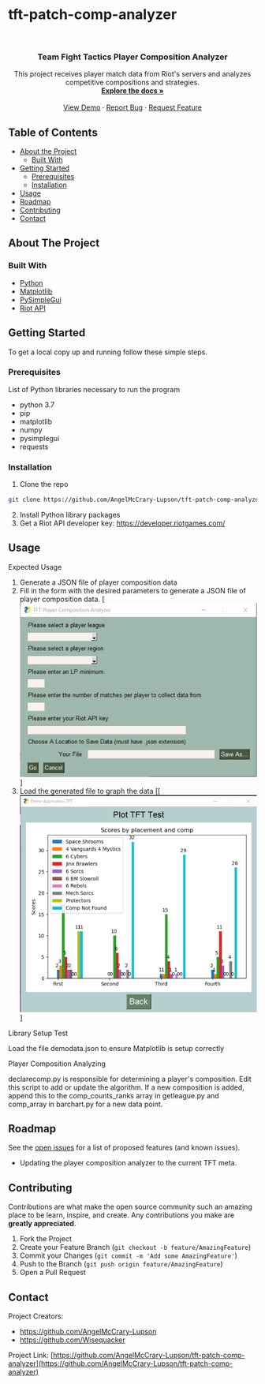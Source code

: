 # tft-patch-comp-analyzer

<!-- PROJECT LOGO -->
<br />
<p align="center">
  <a href="https://github.com/AngelMcCrary-Lupson/tft-patch-comp-analyzer"></a>

  <h3 align="center">Team Fight Tactics Player Composition Analyzer</h3>

  <p align="center">
    This project receives player match data from Riot's servers and analyzes competitive compositions and strategies.
    <br />
    <a href="https://github.com/AngelMcCrary-Lupson/tft-patch-comp-analyzer"><strong>Explore the docs »</strong></a>
    <br />
    <br />
    <a href="https://github.com/AngelMcCrary-Lupson/tft-patch-comp-analyzer">View Demo</a>
    ·
    <a href="https://github.com/AngelMcCrary-Lupson/tft-patch-comp-analyzer/issues">Report Bug</a>
    ·
    <a href="https://github.com/AngelMcCrary-Lupson/tft-patch-comp-analyzer/issues">Request Feature</a>
  </p>
</p>



<!-- TABLE OF CONTENTS -->
## Table of Contents

* [About the Project](#about-the-project)
  * [Built With](#built-with)
* [Getting Started](#getting-started)
  * [Prerequisites](#prerequisites)
  * [Installation](#installation)
* [Usage](#usage)
* [Roadmap](#roadmap)
* [Contributing](#contributing)
* [Contact](#contact)


<!-- ABOUT THE PROJECT -->
## About The Project


### Built With

* [Python](https://www.python.org/)
* [Matplotlib](https://matplotlib.org/)
* [PySimpleGui](https://pysimplegui.readthedocs.io/en/latest/)
* [Riot API](https://developer.riotgames.com/)



<!-- GETTING STARTED -->
## Getting Started

To get a local copy up and running follow these simple steps.

### Prerequisites

List of Python libraries necessary to run the program
* python 3.7
* pip
* matplotlib
* numpy
* pysimplegui
* requests

### Installation

1. Clone the repo
```sh
git clone https://github.com/AngelMcCrary-Lupson/tft-patch-comp-analyzer.git
```
2. Install Python library packages
3. Get a Riot API developer key:
https://developer.riotgames.com/



<!-- USAGE EXAMPLES -->
## Usage
Expected Usage

1. Generate a JSON file of player composition data
2. Fill in the form with the desired parameters to generate a JSON file of player composition data.
[![Product Demo Generator][gen-product-screenshot]]
3. Load the generated file to graph the data
[[![Product Demo Graph][graph-product-screenshot]]

Library Setup Test

Load the file demodata.json to ensure Matplotlib is setup correctly

Player Composition Analyzing

declarecomp.py is responsible for determining a player's composition. Edit this script to add or update the algorithm. If a new composition is added, append this to the comp_counts_ranks array in getleague.py and comp_array in barchart.py for a new data point.


<!-- ROADMAP -->
## Roadmap

See the [open issues](https://github.com/AngelMcCrary-Lupson/tft-patch-comp-analyzer/issues) for a list of proposed features (and known issues).

* Updating the player composition analyzer to the current TFT meta.


<!-- CONTRIBUTING -->
## Contributing

Contributions are what make the open source community such an amazing place to be learn, inspire, and create. Any contributions you make are **greatly appreciated**.

1. Fork the Project
2. Create your Feature Branch (`git checkout -b feature/AmazingFeature`)
3. Commit your Changes (`git commit -m 'Add some AmazingFeature'`)
4. Push to the Branch (`git push origin feature/AmazingFeature`)
5. Open a Pull Request



<!-- CONTACT -->
## Contact

Project Creators:
* https://github.com/AngelMcCrary-Lupson
* https://github.com/Wisequacker

Project Link: [https://github.com/AngelMcCrary-Lupson/tft-patch-comp-analyzer](https://github.com/AngelMcCrary-Lupson/tft-patch-comp-analyzer)





<!-- MARKDOWN LINKS & IMAGES -->
<!-- https://www.markdownguide.org/basic-syntax/#reference-style-links -->
[graph-product-screenshot]: demo-graph.png
[gen-product-screenshot]: demo-gen.png
